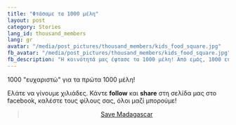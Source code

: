 ```yaml
---
title: "Φτάσαμε τα 1000 μέλη"
layout: post
category: Stories
lang_id: thousand_members
lang: gr
avatar: "/media/post_pictures/thousand_members/kids_food_square.jpg"
fb_avatar: "/media/post_pictures/thousand_members/kids_food_square.jpg"
fb_description: "Η κοινότητά μας έφτασε τα 1000 μέλη! Από εμάς, 1000 ευχαριστώ."
---
```


1000 "ευχαριστώ" για τα πρώτα 1000 μέλη!

Ελάτε να γίνουμε χιλιάδες. Κάντε **follow** και **share** στη σελίδα μας στο facebook, καλέστε τους φίλους σας, όλοι μαζί μπορούμε!

<center><div class="fb-page" data-href="https://www.facebook.com/smsavemadagascar/" data-tabs="timeline" data-width="800" data-height="" data-small-header="false" data-adapt-container-width="true" data-hide-cover="false" data-show-facepile="false"><blockquote cite="https://www.facebook.com/smsavemadagascar/" class="fb-xfbml-parse-ignore"><a href="https://www.facebook.com/smsavemadagascar/">Save Madagascar</a></blockquote></div></center>

<!-- <div class="spacing">
	<div class="videoWrapper">
        <div class="fb-page" data-href="https://www.facebook.com/smsavemadagascar/" data-tabs="timeline" data-width="800" data-height="" data-small-header="false" data-adapt-container-width="true" data-hide-cover="false" data-show-facepile="false"><blockquote cite="https://www.facebook.com/smsavemadagascar/" class="fb-xfbml-parse-ignore"><a href="https://www.facebook.com/smsavemadagascar/">Save Madagascar</a></blockquote></div>
	</div>
</div> -->
